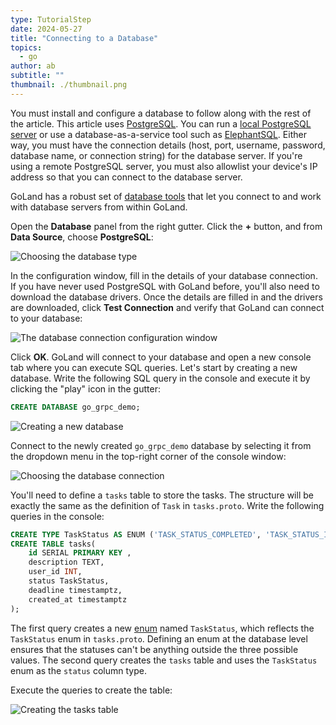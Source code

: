```yaml
---
type: TutorialStep
date: 2024-05-27
title: "Connecting to a Database"
topics:
  - go
author: ab
subtitle: ""
thumbnail: ./thumbnail.png
---
```


You must install and configure a database to follow along with the rest of the article. This article uses [PostgreSQL](https://www.postgresql.org/). You can run a [local PostgreSQL server](https://www.postgresql.org/download/) or use a database-as-a-service tool such as [ElephantSQL](https://www.elephantsql.com/). Either way, you must have the connection details (host, port, username, password, database name, or connection string) for the database server. If you're using a remote PostgreSQL server, you must also allowlist your device's IP address so that you can connect to the database server.

GoLand has a robust set of [database tools](https://www.jetbrains.com/help/go/relational-databases.html) that let you connect to and work with database servers from within GoLand.

Open the **Database** panel from the right gutter. Click the **+** button, and from **Data Source**, choose **PostgreSQL**:

![Choosing the database type](https://i.imgur.com/Uo40Sn5.png)

In the configuration window, fill in the details of your database connection. If you have never used PostgreSQL with GoLand before, you'll also need to download the database drivers. Once the details are filled in and the drivers are downloaded, click **Test Connection** and verify that GoLand can connect to your database:

![The database connection configuration window](https://i.imgur.com/pUtsXSF.png)

Click **OK**. GoLand will connect to your database and open a new console tab where you can execute SQL queries. Let's start by creating a new database. Write the following SQL query in the console and execute it by clicking the "play" icon in the gutter:

```sql
CREATE DATABASE go_grpc_demo;
```

![Creating a new database](https://i.imgur.com/czkDdUk.png)

Connect to the newly created `go_grpc_demo` database by selecting it from the dropdown menu in the top-right corner of the console window:

![Choosing the database connection](https://i.imgur.com/HmGI23z.png)

You'll need to define a `tasks` table to store the tasks. The structure will be exactly the same as the definition of `Task` in `tasks.proto`. Write the following queries in the console:

```sql
CREATE TYPE TaskStatus AS ENUM ('TASK_STATUS_COMPLETED', 'TASK_STATUS_INCOMPLETE', 'TASK_STATUS_STARTED');
CREATE TABLE tasks(
    id SERIAL PRIMARY KEY ,
    description TEXT,
    user_id INT,
    status TaskStatus,
    deadline timestamptz,
    created_at timestamptz
);
```

The first query creates a new [enum](https://www.postgresql.org/docs/current/datatype-enum.html) named `TaskStatus`, which reflects the `TaskStatus` enum in `tasks.proto`. Defining an enum at the database level ensures that the statuses can't be anything outside the three possible values. The second query creates the `tasks` table and uses the `TaskStatus` enum as the `status` column type.

Execute the queries to create the table:

![Creating the tasks table](https://i.imgur.com/sYQRT0y.png)

